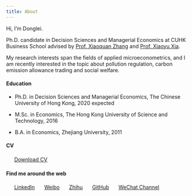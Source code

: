 ```yaml
---
title: About
---
```

Hi, I’m Donglei.

Ph.D. candidate in Decision Sciences and Managerial Economics at CUHK Business School advised by [Prof. Xiaoquan Zhang](http://mikezhang.com/) and [Prof. Xiaoyu Xia](https://sites.google.com/site/xiaoyuxia2014/).

My research interests span the fields of applied microeconometrics, and I am recently interested in the topic about pollution regulation, carbon emission allowance trading and social welfare.<!-- more -->

#### Education

* Ph.D. in Decision Sciences and Managerial Economics, The Chinese University of Hong Kong, 2020 expected

* M.Sc. in Economics, The Hong Kong University of Science and Technology, 2016

* B.A. in Economics, Zhejiang University, 2011

#### CV

　<i class="fa fa-fw fa-file-pdf-o"></i>&nbsp;&nbsp;[Download CV](/cloud/file/cv_donglei_zhang.pdf)

#### Find me around the web

　<i class="fa fa-fw fa-linkedin"></i>&nbsp;&nbsp;[LinkedIn](https://www.linkedin.com/in/dongleizhang "@dongleizhang")
　<i class="fa fa-fw fa-weibo"></i>&nbsp;&nbsp;[Weibo](https://www.weibo.com/prczdl "@班班_Dylan")
　<i class="fa fa-fw fa-custom zhihu"></i>&nbsp;&nbsp;[Zhihu](https://www.zhihu.com/people/ZhangDylan "@班班")
　<i class="fa fa-fw fa-github"></i>&nbsp;&nbsp;[GitHub](https://github.com/dongleizhang "@dongleizhang")
　<i class="fa fa-fw fa-weixin"></i>&nbsp;&nbsp;<a data-fancybox="gallery" href="/cloud/img/wechat_platform.jpg" title="@班班碎碎念">WeChat Channel</a>
　